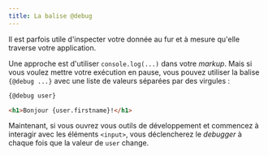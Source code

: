 ```yaml
---
title: La balise @debug
---
```


Il est parfois utile d'inspecter votre donnée au fur et à mesure qu'elle traverse votre application.

Une approche est d'utiliser `console.log(...)` dans votre <span class='vo'>_markup_</span>. Mais si vous voulez mettre votre exécution en pause, vous pouvez utiliser la balise `{@debug ...}` avec une liste de valeurs séparées par des virgules :

```html
{@debug user}

<h1>Bonjour {user.firstname}!</h1>
```

Maintenant, si vous ouvrez vous outils de développement et commencez à interagir avec les éléments `<input>`, vous déclencherez le <span class='vo'>_debugger_</span> à chaque fois que la valeur de `user` change.
